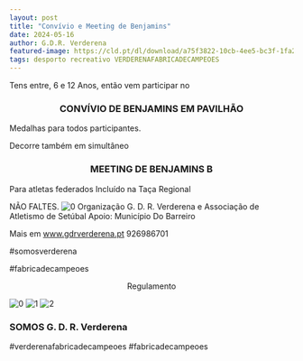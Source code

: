 ```yaml
---
layout: post
title: "Convívio e Meeting de Benjamins"
date: 2024-05-16
author: G.D.R. Verderena
featured-image: https://cld.pt/dl/download/a75f3822-10cb-4ee5-bc3f-1fa2ed414a28/cartaz.jpg
tags: desporto recreativo VERDERENAFABRICADECAMPEOES
---
```


Tens entre, 6 e 12 Anos, então vem participar no

<CENTER><H3>CONVÍVIO DE BENJAMINS EM PAVILHÃO</H3></CENTER>
Medalhas para todos participantes.

Decorre também em simultâneo
<CENTER><H3>MEETING DE BENJAMINS B</H3></CENTER>
Para atletas federados
Incluído na Taça Regional

NÃO FALTES.
![0](https://cld.pt/dl/download/a75f3822-10cb-4ee5-bc3f-1fa2ed414a28/cartaz.jpg)
Organização G. D. R. Verderena e Associação de Atletismo de Setúbal 
Apoio: Município Do Barreiro 

Mais em www.gdrverderena.pt 926986701

#somosverderena 

#fabricadecampeoes

<CENTER>Regulamento</CENTER>

![0](https://cld.pt/dl/download/1dd07e30-6680-4573-a1a3-e842b978ed0a/bej_A.jpg)
![1](https://cld.pt/dl/download/e7ab65fd-6a0e-44b3-a2da-3f7a01a172a5/COMUNICADO%20REGULAMENTO%20-%202024%20%28MEETING%20DE%20BENJAMINS%20B%20GDRV-%2019.05.24%29_P%C3%A1gina_1.jpg)
![2](https://cld.pt/dl/download/4c785074-3e0e-480b-9a62-de11c97a9690/COMUNICADO%20REGULAMENTO%20-%202024%20%28MEETING%20DE%20BENJAMINS%20B%20GDRV-%2019.05.24%29_P%C3%A1gina_2.jpg)

<H3>SOMOS G. D. R. Verderena</H3>

#verderenafabricadecampeoes #fabricadecampeoes 
